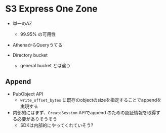 # S3 Express One Zone

* 単一のAZ
  * 99.95% の可用性
* AthenaからQueryうてる

* Directory bucket
  * general bucket とは違う

## Append

* PubObject API
  * `write_offset_bytes` に既存のobjectのsizeを指定することでappendを実現する
* 内部的にはまず、`CreateSession` APIでappend のための認証情報を取得する必要がありそうそう
  * SDKは内部的にやってくれていそう?
